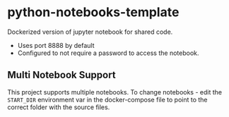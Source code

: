 # python-notebooks-template
Dockerized version of jupyter notebook for shared code.

* Uses port 8888 by default
* Configured to not require a password to access the notebook.


## Multi Notebook Support
This project supports multiple notebooks.
To change notebooks - edit the `START_DIR` environment var in the docker-compose file to point to the correct folder with the source files.
